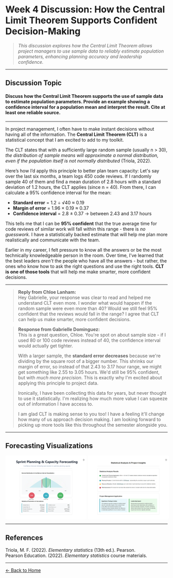 # Week 4 Discussion: How the Central Limit Theorem Supports Confident Decision-Making

> *This discussion explores how the Central Limit Theorem allows project managers to use sample data to reliably estimate population parameters, enhancing planning accuracy and leadership confidence.*

---

## **Discussion Topic**

#### Discuss how the Central Limit Theorem supports the use of sample data to estimate population parameters. Provide an example showing a confidence interval for a population mean and interpret the result. Cite at least one reliable source.

---

In project management, I often have to make instant decisions without having all of the information. The **Central Limit Theorem (CLT)** is a statistical concept that I am excited to add to my toolkit.

The CLT states that with a sufficiently large random sample (usually n > 30), *the distribution of sample means will approximate a normal distribution, even if the population itself is not normally distributed* (Triola, 2022).

Here’s how I’d apply this principle to better plan team capacity: Let's say over the last six months, a team logs 450 code reviews. If I randomly sample 40 of them and find a mean duration of 2.8 hours with a standard deviation of 1.2 hours, the CLT applies (since n = 40). From there, I can calculate a 95% confidence interval for the mean:

- **Standard error** = 1.2 ÷ √40 ≈ 0.19  
- **Margin of error** = 1.96 × 0.19 ≈ 0.37  
- **Confidence interval** = 2.8 ± 0.37 → between 2.43 and 3.17 hours

This tells me that I can be **95% confident** that the true average time for code reviews of similar work will fall within this range - there is *no guesswork.* I have a statistically backed estimate that will help me plan more realistically and communicate with the team.

Earlier in my career, I felt pressure to know all the answers or be the most technically knowledgeable person in the room. Over time, I’ve learned that the best leaders *aren't* the people who have all the answers - but rather, the ones who know how to ask the right questions and use the right tools. **CLT is one of those tools** that will help me make smarter, more confident decisions.

---

> **Reply from Chloe Lanham:**  
> Hey Gabrielle, your response was clear to read and helped me understand CLT even more. I wonder what would happen if the random sample were even more than 40? Would we still feel 95% confident that the reviews would fall in the range? I agree that CLT can help us make smarter, more confident decisions.

> **Response from Gabrielle Dominguez:**  
> This is a great question, Chloe. You're spot on about sample size - if I used 80 or 100 code reviews instead of 40, the confidence interval would actually get tighter.  
>  
> With a larger sample, the **standard error decreases** because we're dividing by the square root of a bigger number. This shrinks our margin of error, so instead of that 2.43 to 3.17 hour range, we might get something like 2.55 to 3.05 hours. We'd still be 95% confident, but with *much more precision*. This is exactly why I'm excited about applying this principle to project data.  
>  
> Ironically, I have been collecting this data for years, but never thought to use it statistically. I'm realizing how much more value I can squeeze out of information I have access to.  
>  
> I am glad CLT is making sense to you too! I have a feeling it'll change how many of us approach decision making. I am looking forward to picking up more tools like this throughout the semester alongside you.

---

## Forecasting Visualizations
<style>
  .image-row {
    display: flex;
    gap: 0 !important;          /* Force zero gap */
    justify-content: flex-start;
    flex-wrap: nowrap;
    margin-bottom: 8px;
    width: 100% !important;
    max-width: 100% !important;
    padding: 0 !important;
    box-sizing: border-box;
  }
  .img-container {
    position: relative;
    flex: 1 1 50%;              /* Equal flex grow/shrink */
    width: 50% !important;
    max-width: 50% !important;
    min-width: 50% !important;
    margin: 0 !important;
    padding: 0 !important;
    box-sizing: border-box;
    border: none !important;
  }
  .img-container:first-child {
    margin-right: 2px !important; /* Tiny gap only between images */
  }
  .img-container:last-child {
    margin-left: 2px !important;
  }
  .img-container img {
    display: block !important;
    width: 100% !important;
    height: auto !important;
    cursor: pointer;
    border-radius: 4px;
    object-fit: cover !important; /* Changed to cover for better alignment */
    margin: 0 !important;
    padding: 0 !important;
    border: none !important;
    vertical-align: top;
  }
  .zoom-plus {
    position: absolute;
    top: 4px;
    right: 4px;
    font-weight: normal;
    font-size: 14px;
    color: rgba(0, 0, 0, 0.4);
    background: transparent;
    padding: 0;
    user-select: none;
    pointer-events: none;
    transition: color 0.3s ease;
    z-index: 10;
  }
  .img-container:hover .zoom-plus {
    color: rgba(0, 0, 0, 0.7);
  }
  .modal {
    display: none;
    position: fixed;
    z-index: 1000;
    left: 0;
    top: 0;
    width: 100vw;
    height: 100vh;
    background: rgba(0,0,0,0.8);
    justify-content: center;
    align-items: center;
  }
  .modal.active {
    display: flex;
  }
  .modal img {
    max-width: 90%;
    max-height: 90%;
    box-shadow: 0 0 15px rgba(0,0,0,0.5);
    border-radius: 8px;
  }
  .modal-close {
    position: fixed;
    top: 20px;
    right: 30px;
    color: white;
    font-size: 30px;
    font-weight: bold;
    cursor: pointer;
    user-select: none;
  }

  /* Mobile-specific - force same layout */
  @media screen and (max-width: 768px) {
    .image-row {
      gap: 0 !important;
      flex-direction: row !important;
    }
    .img-container {
      flex: 1 1 50% !important;
      width: 50% !important;
      max-width: 50% !important;
      min-width: 50% !important;
    }
    .img-container:first-child {
      margin-right: 2px !important;
      margin-left: 0 !important;
    }
    .img-container:last-child {
      margin-left: 2px !important;
      margin-right: 0 !important;
    }
    .zoom-plus {
      font-size: 12px;
      top: 2px;
      right: 2px;
    }
    .modal img {
      max-width: 95%;
      max-height: 95%;
    }
    .modal-close {
      top: 10px;
      right: 20px;
      font-size: 28px;
    }
  }

  /* Extra small screens */
  @media screen and (max-width: 480px) {
    .zoom-plus {
      font-size: 10px;
    }
    .img-container:first-child {
      margin-right: 1px !important;
    }
    .img-container:last-child {
      margin-left: 1px !important;
    }
  }

  /* Override any GitHub default styles */
  .image-row * {
    box-sizing: border-box !important;
  }
</style>

<div class="image-row">
  <div class="img-container">
    <img src="https://github.com/GabrielleDominguez/Statics-Applied-Bridging-Data-Decision-Making-in-Project-Management/blob/f91447cf7771b307ac7adc452fe9c72f47b2f0de/Article%204%2C%20image%201%2C%20final.png?raw=true" alt="Article 4 - Image 1" class="zoomable" />
    <div class="zoom-plus" aria-hidden="true">+</div>
  </div>
  <div class="img-container">
    <img src="https://github.com/GabrielleDominguez/Statics-Applied-Bridging-Data-Decision-Making-in-Project-Management/blob/f91447cf7771b307ac7adc452fe9c72f47b2f0de/Article%204%2C%20image%202%2C%20final.png?raw=true" alt="Article 4 - Image 2" class="zoomable" />
    <div class="zoom-plus" aria-hidden="true">+</div>
  </div>
</div>

<!-- Modal -->
<div id="modal" class="modal" role="dialog" aria-modal="true" aria-labelledby="modal-label">
  <span id="modal-close" class="modal-close" aria-label="Close modal">&times;</span>
  <img src="" alt="" id="modal-img" />
</div>

<script>
  const zoomables = document.querySelectorAll('.zoomable');
  const modal = document.getElementById('modal');
  const modalImg = document.getElementById('modal-img');
  const modalClose = document.getElementById('modal-close');
  
  zoomables.forEach(img => {
    img.addEventListener('click', () => {
      modal.classList.add('active');
      modalImg.src = img.src;
      modalImg.alt = img.alt;
    });
  });
  
  modalClose.addEventListener('click', () => {
    modal.classList.remove('active');
    modalImg.src = '';
  });
  
  modal.addEventListener('click', (e) => {
    if (e.target === modal) {
      modal.classList.remove('active');
      modalImg.src = '';
    }
  });
  
  document.addEventListener('keydown', (e) => {
    if (e.key === "Escape" && modal.classList.contains('active')) {
      modal.classList.remove('active');
      modalImg.src = '';
    }
  });
</script>

---

## References

Triola, M. F. (2022). *Elementary statistics* (13th ed.). Pearson.  
Pearson Education. (2022). *Elementary statistics* course materials.

---

[← Back to Home](https://gabrielledominguez.github.io/Statics-Applied-Bridging-Data-Decision-Making-in-Project-Management/)

